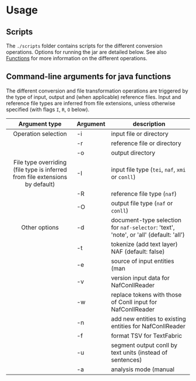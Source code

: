 # Usage
## Scripts
The `./scripts` folder contains scripts for the different conversion operations.
Options for running the jar are detailed below. See also [Functions](functions.md)
   for more information on the different operations.

## Command-line arguments for java functions
The different conversion and file transformation operations are triggered by the
type of input, output and (when applicable) reference files.
Input and reference file types are inferred from file extensions, unless otherwise specified (with flags `I`, `R`, `O` below).


| Argument type | Argument  | description |
| :--------:    | --------- | ----------- |
| Operation selection |   -i      | input file or directory |
|               |   -r      | reference file or directory |
|               |   -o      | output directory |
| File type overriding (file type is inferred from file extensions by default) |  -I      | input file type (`tei`, `naf`, `xmi` or `conll`) |
|               | -R      | reference file type (`naf`) |
|               | -O      | output file type (`naf` or `conll`)|
| Other options | -d    | document-type selection for `naf-selector`: 'text', 'note', or 'all' (default: 'all') |
|               | -t    | tokenize (add text layer) NAF (default: false) |
|               | -e    | source of input entities (man|corr|sys) for addition/replacement of entities layer   |
|               | -v    | version input data for NafConllReader |
|               | -w    | replace tokens with those of Conll input for NafConllReader |
|               | -n    | add new entities to existing entities for NafConllReader |
|               | -f    | format TSV for TextFabric |
|               | -u    | segment output conll by text units (instead of sentences) |
|               | -a    | analysis mode (manual|agreement) -- manual: entity statistics |
        

